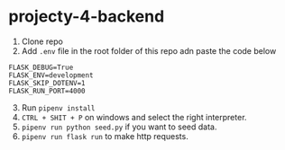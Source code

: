 # projecty-4-backend

1. Clone repo
2. Add `.env` file in the root folder of this repo adn paste the code below

```
FLASK_DEBUG=True
FLASK_ENV=development
FLASK_SKIP_DOTENV=1
FLASK_RUN_PORT=4000
```

3. Run `pipenv install`
4. `CTRL + SHIT + P` on windows and select the right interpreter.
5. `pipenv run python seed.py` if you want to seed data.
6. `pipenv run flask run` to make http requests.